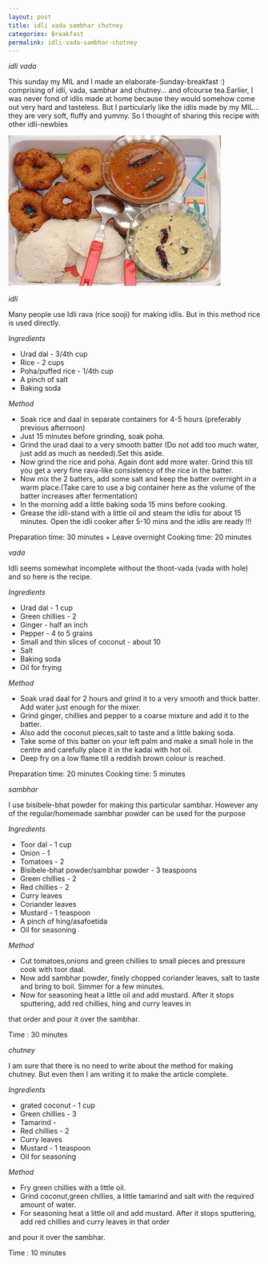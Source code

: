 ```yaml
---
layout: post
title: idli vada sambhar chutney
categories: Breakfast
permalink: idli-vada-sambhar-chutney
---
```


_idli vada_


This sunday my MIL and I made an elaborate-Sunday-breakfast :) comprising
of idli, vada, sambhar and chutney... and ofcourse tea.Earlier, I was never fond of
idlis made at home because they would somehow come out very hard and tasteless.
But I particularly like the idlis made by my MIL... they are very soft, fluffy and yummy.
So I thought of sharing this recipe with other idli-newbies 



<img src="/images/83t.jpg" style="height:300px;width:425px" />

_idli_

Many people use Idli rava (rice sooji) for making idlis. But in this
method rice is used directly.

_Ingredients_
* Urad dal - 3/4th cup
* Rice - 2 cups
* Poha/puffed rice - 1/4th cup
* A pinch of salt
* Baking soda


_Method_

* Soak rice and daal in separate containers for 4-5 hours (preferably previous afternoon)
* Just 15 minutes before grinding, soak poha.
* Grind the urad daal to a very smooth batter (Do not add too much water, just add as much as needed).Set this aside.
* Now grind the rice and poha. Again dont add more water. Grind this till you get a very fine rava-like consistency
of the rice in the batter.
* Now mix the 2 batters, add some salt and keep the batter overnight in a warm place.(Take care to use a big container here
as the volume of the batter increases after fermentation)
* In the morning add a little baking soda 15 mins before cooking. 
* Grease the idli-stand with a little oil and steam the idlis for about 15 minutes. Open the idli cooker after 5-10 mins and
the idlis are ready !!!

Preparation time: 30 minutes + Leave overnight 
Cooking time:  20 minutes


_vada_

Idli seems somewhat incomplete without the thoot-vada (vada with hole) 
and so here is the recipe.

_Ingredients_
* Urad dal - 1 cup
* Green chillies - 2
* Ginger - half an inch
* Pepper - 4 to 5 grains
* Small and thin slices of coconut - about 10
* Salt
* Baking soda
* Oil for frying


_Method_

* Soak urad daal for 2 hours and grind it to a very smooth and thick batter. Add water just enough for the mixer.
* Grind ginger, chillies and pepper to a coarse mixture and add it to the batter.
* Also add the coconut pieces,salt to taste and a little baking soda.
* Take some of this batter on your left palm and make a small hole in the centre and carefully place it in the kadai
with hot oil.
* Deep fry on a low flame till a reddish brown colour is reached.

Preparation time: 20 minutes 
Cooking time:  5 minutes

_sambhar_

I use bisibele-bhat powder for making this particular sambhar. However any of the regular/homemade sambhar powder
can be used for the purpose

_Ingredients_
* Toor dal - 1 cup
* Onion - 1
* Tomatoes - 2
* Bisibele-bhat powder/sambhar powder - 3 teaspoons
* Green chillies - 2
* Red chillies - 2
* Curry leaves 
* Coriander leaves
* Mustard - 1 teaspoon
* A pinch of hing/asafoetida
* Oil for seasoning


_Method_

* Cut tomatoes,onions and green chillies to small pieces and pressure cook with toor daal.
* Now add sambhar powder, finely chopped coriander leaves, salt to taste and bring to boil. Simmer for a few minutes.
* Now for seasoning heat a little oil and add mustard. After it stops sputtering, add red chillies, hing and curry leaves in 

that order and pour it over the sambhar.


Time : 30 minutes 

_chutney_

I am sure that there is no need to write about the method for making chutney. But even then I am 
writing it to make the article complete.

_Ingredients_
* grated coconut - 1 cup
* Green chillies - 3
* Tamarind - 
* Red chillies - 2
* Curry leaves 
* Mustard - 1 teaspoon
* Oil for seasoning


_Method_

* Fry green chillies with a little oil.
* Grind coconut,green chillies, a little tamarind and salt with the required amount of water.
* For seasoning heat a little oil and add mustard. After it stops sputtering, add red chillies and curry leaves in that order 

and pour it over the sambhar.


Time : 10 minutes 
